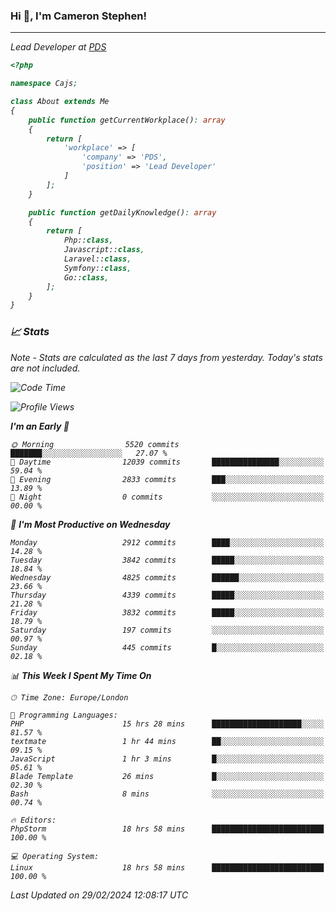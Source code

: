 ### Hi 👋, I'm Cameron Stephen!
<hr>
<p><em>Lead Developer at <a href="https://prindatasolutions.co.uk">PDS</a></p>


```php
<?php

namespace Cajs;

class About extends Me
{
    public function getCurrentWorkplace(): array
    {
        return [
            'workplace' => [
                'company' => 'PDS',
                'position' => 'Lead Developer'
            ]
        ];
    }

    public function getDailyKnowledge(): array
    {
        return [
            Php::class,
            Javascript::class,
            Laravel::class,
            Symfony::class,
            Go::class,
        ];
    }
}
```

### 📈 Stats
<p><em>Note - Stats are calculated as the last 7 days from yesterday. Today's stats are not included.</em></p>


<!--START_SECTION:waka-->
![Code Time](http://img.shields.io/badge/Code%20Time-3%2C710%20hrs%2029%20mins-blue)

![Profile Views](http://img.shields.io/badge/Profile%20Views-0-blue)

**I'm an Early 🐤** 

```text
🌞 Morning                5520 commits        ███████░░░░░░░░░░░░░░░░░░   27.07 % 
🌆 Daytime                12039 commits       ███████████████░░░░░░░░░░   59.04 % 
🌃 Evening                2833 commits        ███░░░░░░░░░░░░░░░░░░░░░░   13.89 % 
🌙 Night                  0 commits           ░░░░░░░░░░░░░░░░░░░░░░░░░   00.00 % 
```
📅 **I'm Most Productive on Wednesday** 

```text
Monday                   2912 commits        ████░░░░░░░░░░░░░░░░░░░░░   14.28 % 
Tuesday                  3842 commits        █████░░░░░░░░░░░░░░░░░░░░   18.84 % 
Wednesday                4825 commits        ██████░░░░░░░░░░░░░░░░░░░   23.66 % 
Thursday                 4339 commits        █████░░░░░░░░░░░░░░░░░░░░   21.28 % 
Friday                   3832 commits        █████░░░░░░░░░░░░░░░░░░░░   18.79 % 
Saturday                 197 commits         ░░░░░░░░░░░░░░░░░░░░░░░░░   00.97 % 
Sunday                   445 commits         █░░░░░░░░░░░░░░░░░░░░░░░░   02.18 % 
```


📊 **This Week I Spent My Time On** 

```text
🕑︎ Time Zone: Europe/London

💬 Programming Languages: 
PHP                      15 hrs 28 mins      ████████████████████░░░░░   81.57 % 
textmate                 1 hr 44 mins        ██░░░░░░░░░░░░░░░░░░░░░░░   09.15 % 
JavaScript               1 hr 3 mins         █░░░░░░░░░░░░░░░░░░░░░░░░   05.61 % 
Blade Template           26 mins             █░░░░░░░░░░░░░░░░░░░░░░░░   02.30 % 
Bash                     8 mins              ░░░░░░░░░░░░░░░░░░░░░░░░░   00.74 % 

🔥 Editors: 
PhpStorm                 18 hrs 58 mins      █████████████████████████   100.00 % 

💻 Operating System: 
Linux                    18 hrs 58 mins      █████████████████████████   100.00 % 
```


 Last Updated on 29/02/2024 12:08:17 UTC
<!--END_SECTION:waka-->
